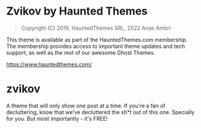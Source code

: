 Zvikov by Haunted Themes
============================

> Copyright (C) 2019, HauntedThemes SRL, 2022 Anas Ambri

This theme is available as part of the HauntedThemes.com membership. The membership provides
access to important theme updates and tech support, as well as the rest of 
our awesome Ghost Themes.

https://www.hauntedthemes.com/

# zvikov
A theme that will only show one post at a time. If you're a fan of decluttering, know that we've decluttered the sh*t out of this one. Specially for you. But most importantly - it's FREE!
